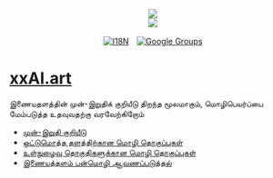 <p align="center"><a href="https://xxai.art"><img src="https://cdn.jsdelivr.net/gh/xxai-art/doc/logo.svg"/></a><br/><a href="https://xxai.art"><img src="https://cdn.jsdelivr.net/gh/xxai-art/doc/xxai.svg"/></a></p><p align="center"><a href="https://github.com/xxai-art/doc#readme"><img alt="I18N" src="https://cdn.jsdelivr.net/gh/wactax/img/t.svg"/></a>　<a href="https://groups.google.com/u/0/g/xxai-art"><img alt="Google Groups" src="https://cdn.jsdelivr.net/gh/wactax/img/g-groups.svg"/></a></p>

# [xxAI.art](https://xxAI.art)

இணையதளத்தின் முன்-இறுதிக் குறியீடு திறந்த மூலமாகும், மொழிபெயர்ப்பை மேம்படுத்த உதவுவதற்கு வரவேற்கிறோம்

* [முன்-இறுதி குறியீடு](https://github.com/xxai-art/web)
* [ஒட்டுமொத்த தளத்திற்கான மொழி தொகுப்புகள்](https://github.com/xxai-art/web/tree/main/i18n)
* [உள்நுழைவு தொகுதிகளுக்கான மொழி தொகுப்புகள்](https://github.com/wacpkg/user/tree/main/ui.i18n)
* [இணையத்தளம் பன்மொழி ஆவணப்படுத்தல்](https://github.com/xxai-doc)
